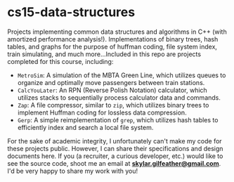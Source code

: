 # cs15-data-structures
Projects implementing common data structures and algorithms in C++ (with amortized performance analysis!). Implementations of binary trees, hash tables, and graphs for the purpose of huffman coding, file system index, train simulating, and much more...Included in this repo are projects completed for this course, including:
- `MetroSim`: A simulation of the MBTA Green Line, which utilizes queues to organize and optimally move passengers between train stations.
- `CalcYouLater`: An RPN (Reverse Polish Notation) calculator, which utilizes stacks to sequentially process calculator data and commands.
- `Zap`: A file compressor, similar to `zip`, which utilizes binary trees to implement Huffman coding for lossless data compression.
- `Gerp`: A simple reimplementation of `grep`, which utilizes hash tables to efficiently index and search a local file system.

For the sake of academic integrity, I unfortunately can't make my code for these projects public. However, I can share their specifications and design documents here. If you (a recruiter, a curious developer, etc.) would like to see the source code, shoot me an email at **skylar.gilfeather@gmail.com**. I'd be very happy to share my work with you!
